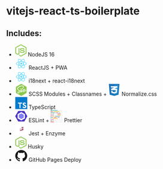 # vitejs-react-ts-boilerplate

## Includes:

* ![](.github/assets/16/nodejs-16.svg) NodeJS 16
* ![](.github/assets/16/react-2.svg) ReactJS + PWA
* ![](.github/assets/16/react-2.svg) i18next + react-i18next
* ![](.github/assets/16/node-sass.svg) SCSS Modules + Classnames + ![](.github/assets/16/css-3.svg) Normalize.css
* ![](.github/assets/16/typescript.svg) TypeScript
* ![](.github/assets/16/eslint-1.svg) ESLint + ![](.github/assets/16/prettier-2.svg) Prettier
* ![](.github/assets/16/jest-2.svg) Jest + Enzyme
* ![](.github/assets/16/nodejs-16.svg) Husky
* ![](.github/assets/16/github-icon-1.svg) GitHub Pages Deploy
